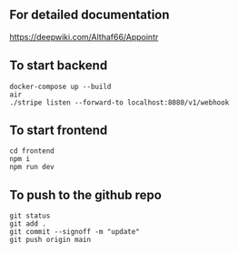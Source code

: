 ## For detailed documentation

https://deepwiki.com/Althaf66/Appointr


## To start backend
```
docker-compose up --build
air
./stripe listen --forward-to localhost:8080/v1/webhook
```

## To start frontend
```
cd frontend
npm i
npm run dev
```

## To push to the github repo
```
git status
git add .
git commit --signoff -m "update"
git push origin main
```
